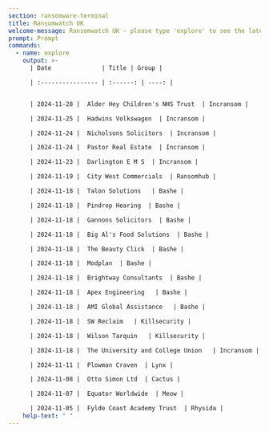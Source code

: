 ```yaml
---
section: ransomware-terminal
title: Ransomwatch UK
welcome-message: Ransomwatch UK - please type 'explore' to see the latest data breaches of UK-based companies and organisations
prompt: Prompt
commands:
  - name: explore
    output: >-
      | Date              | Title | Group |

      | :---------------- | :------: | ----: |


      | 2024-11-28 |  Alder Hey Children's NHS Trust  | Incransom |

      | 2024-11-25 |  Hadwins Volkswagen  | Incransom |

      | 2024-11-24 |  Nicholsons Solicitors  | Incransom |

      | 2024-11-24 |  Pastor Real Estate  | Incransom |

      | 2024-11-23 |  Darlington E M S  | Incransom |

      | 2024-11-19 |  City West Commercials  | Ransomhub |

      | 2024-11-18 |  Talon Solutions   | Bashe |

      | 2024-11-18 |  Pindrop Hearing  | Bashe |

      | 2024-11-18 |  Gannons Solicitors  | Bashe |

      | 2024-11-18 |  Big Al's Food Solutions  | Bashe |

      | 2024-11-18 |  The Beauty Click  | Bashe |

      | 2024-11-18 |  Modplan  | Bashe |

      | 2024-11-18 |  Brightway Consultants  | Bashe |

      | 2024-11-18 |  Apex Engineering   | Bashe |

      | 2024-11-18 |  AMI Global Assistance   | Bashe |

      | 2024-11-18 |  SW Reclaim   | Killsecurity |

      | 2024-11-18 |  Wilson Tarquin   | Killsecurity |

      | 2024-11-18 |  The University and College Union   | Incransom |

      | 2024-11-11 |  Plowman Craven  | Lynx |

      | 2024-11-08 |  Otto Simon Ltd  | Cactus |

      | 2024-11-07 |  Equator Worldwide  | Meow |

      | 2024-11-05 |  Fylde Coast Academy Trust  | Rhysida |
    help-text: " "
---
```

